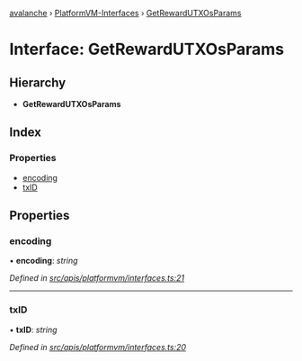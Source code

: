 [avalanche](../README.md) › [PlatformVM-Interfaces](../modules/platformvm_interfaces.md) › [GetRewardUTXOsParams](platformvm_interfaces.getrewardutxosparams.md)

# Interface: GetRewardUTXOsParams

## Hierarchy

* **GetRewardUTXOsParams**

## Index

### Properties

* [encoding](platformvm_interfaces.getrewardutxosparams.md#encoding)
* [txID](platformvm_interfaces.getrewardutxosparams.md#txid)

## Properties

###  encoding

• **encoding**: *string*

*Defined in [src/apis/platformvm/interfaces.ts:21](https://github.com/ava-labs/avalanchejs/blob/598fbcc/src/apis/platformvm/interfaces.ts#L21)*

___

###  txID

• **txID**: *string*

*Defined in [src/apis/platformvm/interfaces.ts:20](https://github.com/ava-labs/avalanchejs/blob/598fbcc/src/apis/platformvm/interfaces.ts#L20)*
